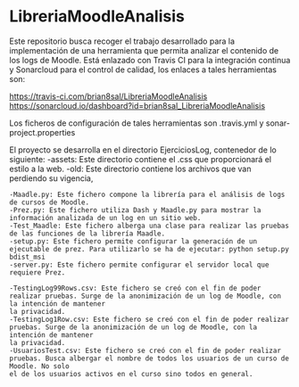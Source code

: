 # LibreriaMoodleAnalisis
Este repositorio busca recoger el trabajo desarrollado para la implementación de una herramienta que permita analizar el contenido de los logs de Moodle. 
Está enlazado con Travis CI para la integración continua y Sonarcloud para el control de calidad, los enlaces a tales herramientas son:

https://travis-ci.com/brian8sal/LibreriaMoodleAnalisis
https://sonarcloud.io/dashboard?id=brian8sal_LibreriaMoodleAnalisis

Los ficheros de configuración de tales herramientas son .travis.yml y sonar-project.properties

El proyecto se desarrolla en el directorio EjerciciosLog, contenedor de lo siguiente:
	-assets: Este directorio contiene el .css que proporcionará el estilo a la web.
	-old: Este directorio contiene los archivos que van perdiendo su vigencia,
	
	-Maadle.py: Este fichero compone la librería para el análisis de logs de cursos de Moodle.
	-Prez.py: Este fichero utiliza Dash y Maadle.py para mostrar la información analizada de un log en un sitio web.
	-Test_Maadle: Este fichero alberga una clase para realizar las pruebas de las funciones de la librería Maadle.
	-setup.py: Este fichero permite configurar la generación de un ejecutable de prez. Para utilizarlo se ha de ejecutar: python setup.py bdist_msi
	-server.py: Este fichero permite configurar el servidor local que requiere Prez.

	-TestingLog99Rows.csv: Este fichero se creó con el fin de poder realizar pruebas. Surge de la anonimización de un log de Moodle, con la intención de mantener
	la privacidad.
	-TestingLog1Row.csv: Este fichero se creó con el fin de poder realizar pruebas. Surge de la anonimización de un log de Moodle, con la intención de mantener
	la privacidad.
	-UsuariosTest.csv: Este fichero se creó con el fin de poder realizar pruebas. Busca albergar el nombre de todos los usuarios de un curso de Moodle. No solo 
	el de los usuarios activos en el curso sino todos en general.